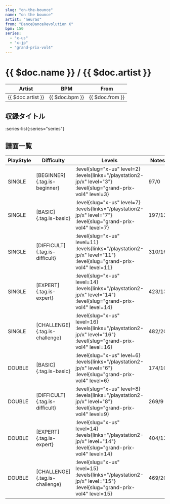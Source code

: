 ```yaml
---
slug: "on-the-bounce"
name: "on the bounce"
artist: "neuras"
from: "DanceDanceRevolution X"
bpm: 150
series:
  - "x-us"
  - "x-jp"
  - "grand-prix-vol4"
---
```


# {{ $doc.name }} / {{ $doc.artist }}

|Artist|BPM|From|
|------|---|----|
|{{ $doc.artist }}|{{ $doc.bpm }}|{{ $doc.from }}|

## 収録タイトル

:series-list{:series="series"}

## 譜面一覧

|PlayStyle|Difficulty|Levels|Notes|Movie|
|---------|----------|------|-----|-----|
|SINGLE|[BEGINNER]{.tag.is-beginner}|<div class="field is-grouped is-grouped-multiline"> :level{slug="x-us" level=2}  :levels{links="/playstation2-jp/x" level="3"} :level{slug="grand-prix-vol4" level=3}</div>|97/0||
|SINGLE|[BASIC]{.tag.is-basic}|<div class="field is-grouped is-grouped-multiline"> :level{slug="x-us" level=7}  :levels{links="/playstation2-jp/x" level="7"} :level{slug="grand-prix-vol4" level=7}</div>|197/12||
|SINGLE|[DIFFICULT]{.tag.is-difficult}|<div class="field is-grouped is-grouped-multiline"> :level{slug="x-us" level=11}  :levels{links="/playstation2-jp/x" level="11"} :level{slug="grand-prix-vol4" level=11}</div>|310/16||
|SINGLE|[EXPERT]{.tag.is-expert}|<div class="field is-grouped is-grouped-multiline"> :level{slug="x-us" level=14}  :levels{links="/playstation2-jp/x" level="14"} :level{slug="grand-prix-vol4" level=14}</div>|423/13||
|SINGLE|[CHALLENGE]{.tag.is-challenge}|<div class="field is-grouped is-grouped-multiline"> :level{slug="x-us" level=16}  :levels{links="/playstation2-jp/x" level="16"} :level{slug="grand-prix-vol4" level=16}</div>|482/20||
|DOUBLE|[BASIC]{.tag.is-basic}|<div class="field is-grouped is-grouped-multiline"> :level{slug="x-us" level=6}  :levels{links="/playstation2-jp/x" level="6"} :level{slug="grand-prix-vol4" level=6}</div>|174/10||
|DOUBLE|[DIFFICULT]{.tag.is-difficult}|<div class="field is-grouped is-grouped-multiline"> :level{slug="x-us" level=8}  :levels{links="/playstation2-jp/x" level="8"} :level{slug="grand-prix-vol4" level=9}</div>|269/9||
|DOUBLE|[EXPERT]{.tag.is-expert}|<div class="field is-grouped is-grouped-multiline"> :level{slug="x-us" level=14}  :levels{links="/playstation2-jp/x" level="14"} :level{slug="grand-prix-vol4" level=14}</div>|404/13||
|DOUBLE|[CHALLENGE]{.tag.is-challenge}|<div class="field is-grouped is-grouped-multiline"> :level{slug="x-us" level=15}  :levels{links="/playstation2-jp/x" level="15"} :level{slug="grand-prix-vol4" level=15}</div>|469/20||
